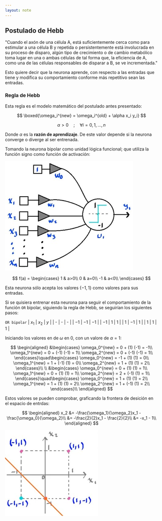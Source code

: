 ```yaml
---
layout: note
---
```


## Postulado de Hebb
"Cuando el axón de una célula A, está suficientemente cerca como para estimular a una célula B y repetida o persistentemente está involucrada en su proceso de disparo, algún tipo de crecimiento o de cambio metabólico toma lugar en una o ambas células de tal forma que, la eficiencia de A, como una de las células responsables de disparar a B, se ve incrementada."

Esto quiere decir que la neurona aprende, con respecto a las entradas que tiene y modifica su comportamiento conforme más repetitivo sean las entradas.

### Regla de Hebb
Esta regla es el modelo matemático del postulado antes presentado:

$$
\boxed{\omega_i^{new} = \omega_i^{old} + \alpha x_i y_i}
$$

$$
\alpha > 0\quad;\quad \forall i = 0,1,\ldots,n
$$

Donde $\alpha$ es la **razón de aprendizaje**. De este valor depende si la neurona converge o diverge al ser entrenada.

Tomando la neurona bipolar como unidad lógica funcional; que utiliza la función signo como función de activación:

![img neuronaBipolar jpg](../../../img/neuronaBipolar.jpg)

$$
f(a) = \begin{cases}
    1 & a>0\\
    0 & a=0\\
    -1 & a<0\\
\end{cases}
$$

Esta neurona sólo acepta los valores $\left\{-1,1\right\}$ como valores para sus entradas.

Si se quisiera entrenar esta neurona para seguir el comportamiento de la función `OR` bipolar, siguiendo la regla de Hebb, se seguirían los siguientes pasos:

`OR bipolar`
| $x_1$ | $x_2$ | $y$  |
| -     | -     | -    |
| $-1$  | $-1$  | $-1$ |
| $-1$  | $1$   | $1$  |
| $1$   | $-1$  | $1$  |
| $1$   | $1$   | $1$  |

Iniciando los valores en de $\omega$ en $0$, con un valore de $\alpha = 1$:

$$
\begin{aligned}
&\begin{cases}
    \omega_0^{new} = 0 + (1) (-1) = -1\\
    \omega_1^{new} = 0 + (-1) (-1) = 1\\
    \omega_2^{new} = 0 + (-1) (-1) = 1\\
\end{cases}\quad\begin{cases}
    \omega_0^{new} = -1 + (1) (1) = 0\\
    \omega_1^{new} = 1 + (-1) (1) = 0\\
    \omega_2^{new} = 1 + (1) (1) = 2\\
\end{cases}\\
\\
&\begin{cases}
    \omega_0^{new} = 0 + (1) (1) = 1\\
    \omega_1^{new} = 0 + (1) (1) = 1\\
    \omega_2^{new} = 2 + (-1) (1) = 1\\
\end{cases}\quad\begin{cases}
    \omega_0^{new} = 1 + (1) (1) = 2\\
    \omega_1^{new} = 1 + (1) (1) = 2\\
    \omega_2^{new} = 1 + (-1) (1) = 2\\
\end{cases}\\
\end{aligned}
$$

Estos valores se pueden comprobar, graficando la frontera de desición en el espacio de entrdas:

$$
\begin{aligned}
    x_2 &= -\frac{\omega_1}{\omega_2}x_1 - \frac{\omega_0}{\omega_2}\\
    &= -\frac{2}{2}x_1 - \frac{2}{2}\\
    &= -x_1 - 1\\
\end{aligned}
$$

![img espacioEntradasBipolarOR jpg](../../../img/espacioEntradasBipolarOR.jpg)
